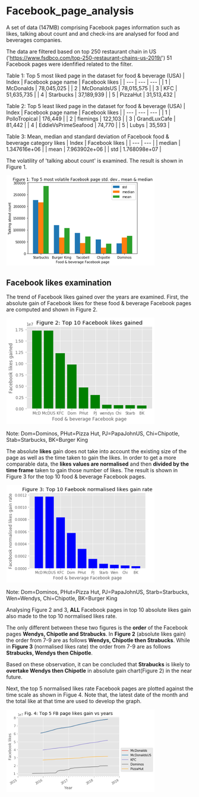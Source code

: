 # Facebook_page_analysis
A set of data (147MB) comprising Facebook pages information such as likes, talking about count and and check-ins are analysed for food and beverages companies.

The data are filtered based on top 250 restaurant chain in US ('https://www.fsdbco.com/top-250-restaurant-chains-us-2019/')
51 Facebook pages were idenfified related to the filter.

Table 1: Top 5 most liked page in the dataset for food & beverage (USA) 
| Index | Facebook page name | Facebook likes | 
| --- | --- | --- |
| 1 | McDonalds | 78,045,025 |
| 2 | McDonaldsUS | 78,015,575 |
| 3 | KFC | 51,635,735 |
| 4 | Starbucks | 37,189,939 |
| 5 | PizzaHut | 31,513,432 |

Table 2: Top 5 least liked page in the dataset for food & beverage (USA) 
| Index | Facebook page name | Facebook likes | 
| --- | --- | --- |
| 1 | PolloTropical | 176,449 |
| 2 | flemings | 122,103 |
| 3 | GrandLuxCafe | 81,442 |
| 4 | EddieVsPrimeSeafood | 74,770 |
| 5 | Lubys | 35,593 |

Table 3: Mean, median and standard deviation of Facebook food & beverage category likes 
| Index | Facebook likes |
| --- | --- |
| median | 1.347616e+06 |
| mean | 7.963902e+06 |
| std | 1.768098e+07 |
	
The volatility of 'talking about count' is examined. The result is shown in Figure 1.


<img src="Figures/Figure1.png" width="400">



## Facebook likes examination
The trend of Facebook likes gained over the years are examined. First, the absolute gain of Facebook likes for these food & beverage Facebook pages are computed and shown in Figure 2. 

 <img src="Figures/Figure2.png" width="400" >
	
Note: Dom=Dominos, PHut=Pizza Hut, PJ=PapaJohnUS, Chi=Chipotle, Stab=Starbucks, BK=Burger King

The absolute **likes** gain does not take into account the existing size of the page as well as the time taken to gain the likes. In order to get a more comparable data, the **likes values are normalised** and then **divided by the time frame** taken to gain those number of likes. The result is shown in Figure 3 for the top 10 food & beverage Facebook pages.  

<img src="Figures/Figure3.png" width="400" >

Note: Dom=Dominos, PHut=Pizza Hut, PJ=PapaJohnUS, Starb=Starbucks, Wen=Wendys, Chi=Chipotle, BK=Burger King

Analysing Figure 2 and 3, **ALL** Facebook pages in top 10 absolute likes gain also made to the top 10 normalised likes rate. 

The only different between these two figures is the **order** of the Facebook pages **Wendys, Chipotle and Strabucks**. In **Figure 2** (absolute likes gain) the order from 7-9 are as follows **Wendys, Chipotle then Strabucks**. While in **Figure 3** (normalised likes rate) the order from 7-9 are as follows **Strabucks, Wendys then Chipotle**.

Based on these observation, it can be concluded that **Strabucks** is likely to **overtake Wendys then Chipotle** in absolute gain chart(Figure 2) in the near future.

Next, the top 5 normalised likes rate Facebook pages are plotted against the time scale as shown in Figue 4. Note that, the latest date of the month and the total like at that time are used to develop the graph.

<img src="Figures/Figure4.png" width="400" >


